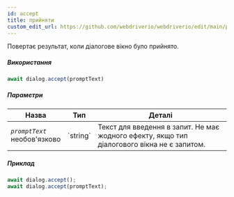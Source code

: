 ```yaml
---
id: accept
title: прийняти
custom_edit_url: https://github.com/webdriverio/webdriverio/edit/main/packages/webdriverio/src/commands/dialog/accept.ts
---
```


Повертає результат, коли діалогове вікно було прийнято.

##### Використання

```js
await dialog.accept(promptText)
```

##### Параметри

<table>
  <thead>
    <tr>
      <th>Назва</th><th>Тип</th><th>Деталі</th>
    </tr>
  </thead>
  <tbody>
    <tr>
      <td><code><var>promptText</var></code><br /><span className="label labelWarning">необов'язково</span></td>
      <td>`string`</td>
      <td>Текст для введення в запит. Не має жодного ефекту, якщо тип діалогового вікна не є запитом.</td>
    </tr>
  </tbody>
</table>

##### Приклад

```js title="dialogAccept.js"
await dialog.accept();
await dialog.accept(promptText);
```